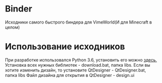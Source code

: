 # Binder
Исходники самого быстрого биндера для VimeWorld(И для Minecraft в целом)
# Использование исходников
При разработке использовался Python 3.6, установить его можно [здесь.](https://python.org)
Установка всех нужных библиотек - download.bat, папка libs.
Если вы хотите изменить дизайн, то установите QtDesigner - QtDesigner.bat, папка libs
Файл дизайна для открытия в QtDesigner - design.ui
